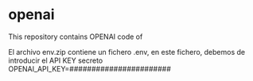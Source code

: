 # openai
This repository contains OPENAI code of

El archivo env.zip contiene un  fichero .env, en este fichero, debemos de introducir el API KEY secreto OPENAI_API_KEY=#######################
